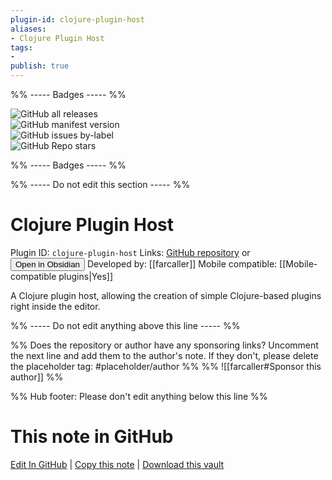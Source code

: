 ```yaml
---
plugin-id: clojure-plugin-host
aliases:
- Clojure Plugin Host
tags: 
- 
publish: true
---
```


%% ----- Badges ----- %%

![GitHub all releases](https://img.shields.io/github/downloads/farcaller/obsidian-clojure-plugin-host/total?color=573E7A&logo=github&style=for-the-badge)   
![GitHub manifest version](https://img.shields.io/github/manifest-json/v/farcaller/obsidian-clojure-plugin-host?color=573E7A&logo=github&style=for-the-badge)   
![GitHub issues by-label](https://img.shields.io/github/issues/farcaller/obsidian-clojure-plugin-host/help%20wanted?color=573E7A&logo=github&style=for-the-badge)   
![GitHub Repo stars](https://img.shields.io/github/stars/farcaller/obsidian-clojure-plugin-host?color=573E7A&logo=github&style=for-the-badge)

%% ----- Badges ----- %%

%% ----- Do not edit this section ----- %%

# Clojure Plugin Host

Plugin ID: `clojure-plugin-host`
Links: [GitHub repository](https://github.com/farcaller/obsidian-clojure-plugin-host) or [<button id=HH>Open in Obsidian</button>](obsidian://show-plugin?id=clojure-plugin-host)
Developed by: [[farcaller]]
Mobile compatible: [[Mobile-compatible plugins|Yes]]

A Clojure plugin host, allowing the creation of simple Clojure-based plugins right inside the editor.

%% ----- Do not edit anything above this line ----- %% 

%% Does the repository or author have any sponsoring links? Uncomment the next line and add them to the author's note. If they don't, please delete the placeholder tag: #placeholder/author %%
%% ![[farcaller#Sponsor this author]] %%

%% Hub footer: Please don't edit anything below this line %%

# This note in GitHub

<span class="git-footer">[Edit In GitHub](https://github.dev/obsidian-community/obsidian-hub/blob/main/02%20-%20Community%20Expansions/02.05%20All%20Community%20Expansions/Plugins/clojure-plugin-host.md "git-hub-edit-note") | [Copy this note](https://raw.githubusercontent.com/obsidian-community/obsidian-hub/main/02%20-%20Community%20Expansions/02.05%20All%20Community%20Expansions/Plugins/clojure-plugin-host.md "git-hub-copy-note") | [Download this vault](https://github.com/obsidian-community/obsidian-hub/archive/refs/heads/main.zip "git-hub-download-vault") </span>

